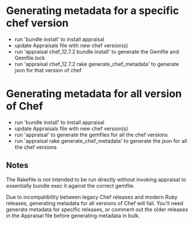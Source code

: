# Generating metadata for a specific chef version
- run 'bundle install' to install appraisal
- update Appraisals file with new chef version(s)
- run 'appraisal chef_12.7.2 bundle install' to generate the Gemfile and Gemfile.lock
- run 'appraisal chef_12.7.2 rake generate_chef_metadata' to generate json for that version of chef

# Generating metadata for all version of Chef
- run 'bundle install' to install appraisal
- update Appraisals file with new chef version(s)
- run 'appraisal' to generate the gemfiles for all the chef versions
- run 'appraisal rake generate_chef_metadata' to generate the json for all the chef versions

## Notes
The Rakefile is not intended to be run directly without invoking appraisal to essentially bundle exec it against the correct gemfile.

Due to incompatibility between legacy Chef releases and modern Ruby releases, generating metadata for all versions of Chef will fail. You'll need generate metadata for specific releases, or comment out the older releases in the Appraisal file before generating metadata in bulk.
